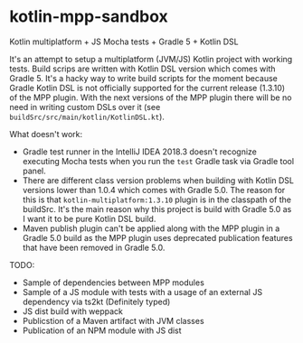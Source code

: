 # kotlin-mpp-sandbox
Kotlin multiplatform + JS Mocha tests + Gradle 5 + Kotlin DSL

It's an attempt to setup a multiplatform (JVM/JS) Kotlin project with working tests. Build scrips are 
written with Kotlin DSL version which comes with Gradle 5. It's a hacky way to write build scripts for
the moment because Gradle Kotlin DSL is not officially supported for the current release (1.3.10) of
the MPP plugin. With the next versions of the MPP plugin there will be no need in writing
custom DSLs over it (see `buildSrc/src/main/kotlin/KotlinDSL.kt`). 

What doesn't work:
- Gradle test runner in the IntelliJ IDEA 2018.3 doesn't recognize executing Mocha tests when you run 
the `test` Gradle task via Gradle tool panel.
- There are different class version problems when building with Kotlin DSL versions lower than 1.0.4
which comes with Gradle 5.0. The reason for this is that `kotlin-multiplatform:1.3.10` plugin is in the
classpath of the buildSrc. It's the main reason why this project is build with Gradle 5.0 as I want it
to be pure Kotlin DSL build.
- Maven publish plugin can't be applied along with the MPP plugin in a Gradle 5.0 build as the MPP 
plugin uses deprecated publication features that have been removed in Gradle 5.0.

TODO:
- Sample of dependencies between MPP modules
- Sample of a JS module with tests with a usage of an external JS dependency via ts2kt (Definitely typed)
- JS dist build with weppack
- Publicstion of a Maven artifact with JVM classes
- Publication of an NPM module with JS dist
